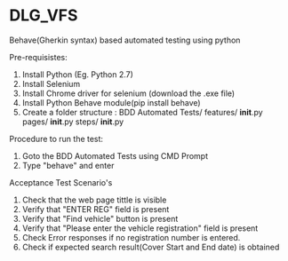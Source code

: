 # DLG_VFS
Behave(Gherkin syntax) based automated testing using python


Pre-requisistes:
1. Install Python (Eg. Python 2.7)
2. Install Selenium
3. Install Chrome driver for selenium (download the .exe file)
4. Install Python Behave module(pip install behave)
5. Create a folder structure :
      BDD Automated Tests/
        features/
          __init__.py
          pages/
              __init__.py
          steps/
              __init__.py


Procedure to run the test:
1. Goto the BDD Automated Tests using CMD Prompt
2. Type "behave" and enter


Acceptance Test Scenario's
1. Check that the web page tittle is visible
2. Verify that "ENTER REG" field is present
3. Verify that "Find vehicle" button is present
4. Verify that "Please enter the vehicle registration" field is present
5. Check Error responses if no registration number is entered.
6. Check if expected search result(Cover Start and End date) is obtained
